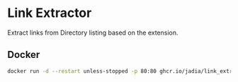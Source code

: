 # Link Extractor

Extract links from Directory listing based on the extension.

## Docker

```bash
docker run -d --restart unless-stopped -p 80:80 ghcr.io/jadia/link_extractor:latest
```
